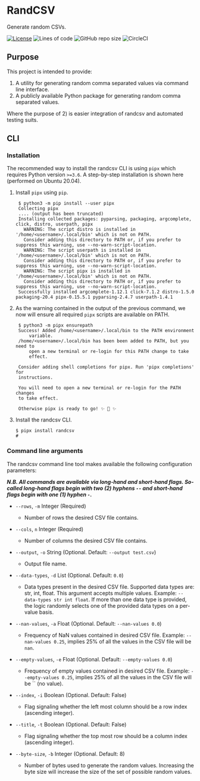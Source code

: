 # RandCSV

Generate random CSVs.

[![License](https://poser.pugx.org/ali-irawan/xtra/license.svg)](https://poser.pugx.org/ali-irawan/xtra/license.svg)
![Lines of code](https://img.shields.io/tokei/lines/github/scriptloom/randcsv)
![GitHub repo size](https://img.shields.io/github/repo-size/scriptloom/randcsv)
![CircleCI](https://img.shields.io/circleci/build/github/scriptloom/randcsv/circleci-project-setup)

## Purpose

This project is intended to provide:

1) A utility for generating random comma separated values via command line interface.
2) A publicly available Python package for generating random comma separated values.

Where the purpose of 2) is easier integration of randcsv and automated testing suits.

## CLI

### Installation

The recommended way to install the randcsv CLI is using `pipx` which requires Python version `>=3.6`.
A step-by-step installation is shown here (performed on Ubuntu 20.04).

1) Install `pipx` using `pip`.

   ```text
    $ python3 -m pip install --user pipx
    Collecting pipx
    .... (output has been truncated)
    Installing collected packages: pyparsing, packaging, argcomplete, click, distro, userpath, pipx
      WARNING: The script distro is installed in '/home/<username>/.local/bin' which is not on PATH.
      Consider adding this directory to PATH or, if you prefer to suppress this warning, use --no-warn-script-location.
      WARNING: The script userpath is installed in '/home/<username>/.local/bin' which is not on PATH.
      Consider adding this directory to PATH or, if you prefer to suppress this warning, use --no-warn-script-location.
      WARNING: The script pipx is installed in '/home/<username>/.local/bin' which is not on PATH.
      Consider adding this directory to PATH or, if you prefer to suppress this warning, use --no-warn-script-location.
    Successfully installed argcomplete-1.12.1 click-7.1.2 distro-1.5.0 packaging-20.4 pipx-0.15.5.1 pyparsing-2.4.7 userpath-1.4.1
   ```

2) As the warning contained in the output of the previous command, we now will ensure all required `pipx` scripts are available on PATH.

   ```text
    $ python3 -m pipx ensurepath
    Success! Added /home/<username>/.local/bin to the PATH environment
        variable.
    /home/<username>/.local/bin has been been added to PATH, but you need to
        open a new terminal or re-login for this PATH change to take
        effect.

    Consider adding shell completions for pipx. Run 'pipx completions' for
    instructions.

    You will need to open a new terminal or re-login for the PATH changes
    to take effect.

    Otherwise pipx is ready to go! ✨ 🌟 ✨
   ```

3) Install the randcsv CLI.

    ```text
    $ pipx install randcsv
    #
    ```

### Command line arguments

The randcsv command line tool makes available the following configuration parameters:

***N.B. All commands are available via long-hand and short-hand flags. So-called long-hand flags begin with two (2) hyphens `--` and short-hand flags begin with one (1) hyphen `-`.***

* `--rows`, `-m` Integer (Required)
  * Number of rows the desired CSV file contains.

* `--cols`, `n` Integer (Required)
  * Number of columns the desired CSV file contains.

* `--output`, `-o` String (Optional. Default: `--output test.csv`)
  * Output file name.

* `--data-types`, `-d` List (Optional. Default: `0.0`)
  * Data types present in the desired CSV file. Supported data types are: str, int, float. This argument accepts multiple values. Example: `--data-types str int float`. If more than one data type is provided, the logic randomly selects one of the provided data types on a per-value basis.

* `--nan-values`, `-a` Float (Optional. Default: `--nan-values 0.0`)
  * Frequency of NaN values contained in desired CSV file. Example: `--nan-values 0.25`, implies 25% of all the values in the CSV file will be `nan`.

* `--empty-values`, `-e` Float (Optional. Default: `--empty-values 0.0`)
  * Frequency of empty values contained in desired CSV file. Example: `--empty-values 0.25`, implies 25% of all the values in the CSV file will be `` (no value).

* `--index`, `-i` Boolean (Optional. Default: False)
  * Flag signaling whether the left most column should be a row index (ascending integer).

* `--title`, `-t` Boolean (Optional. Default: False)
  * Flag signaling whether the top most row should be a column index (ascending integer).

* `--byte-size`, `-b` Integer (Optional. Default: 8)
  * Number of bytes used to generate the random values. Increasing the byte size will
  increase the size of the set of possible random values.
